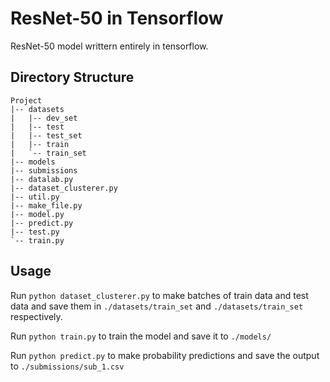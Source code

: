 # ResNet-50 in Tensorflow
ResNet-50 model writtern entirely in tensorflow.

## Directory Structure
```
Project
|-- datasets
|   |-- dev_set
|   |-- test
|   |-- test_set
|   |-- train
|   `-- train_set
|-- models
|-- submissions
|-- datalab.py
|-- dataset_clusterer.py
|-- util.py
|-- make_file.py
|-- model.py
|-- predict.py
|-- test.py
`-- train.py
```

## Usage
Run ```python dataset_clusterer.py``` to make batches of train data and test data and 
save them in ```./datasets/train_set``` and ```./datasets/train_set``` respectively.

Run ```python train.py``` to train the model and save it to ```./models/```

Run ```python predict.py``` to make probability predictions and save the output to ```./submissions/sub_1.csv```